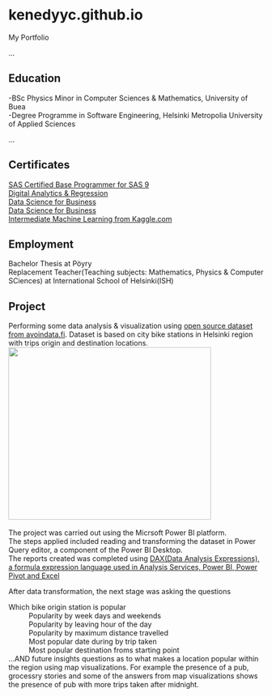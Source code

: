 # kenedyyc.github.io
My Portfolio

...
## Education
-BSc Physics Minor in Computer Sciences & Mathematics, University of Buea </br>
-Degree Programme in Software Engineering, Helsinki Metropolia University of Applied Sciences


...
## Certificates
<a href="https://www.credly.com/badges/1ae79ca1-5702-445d-a713-5cbd1a363215/public_url">SAS Certified Base Programmer for SAS 9 </a> </br>
<a href="https://courses.cognitiveclass.ai/certificates/914e4d207c6c4369be670d0ac3b356fc">Digital Analytics & Regression </a> </br>
<a href="https://www.credly.com/badges/e1369143-16b0-4716-aa1b-d4c57d6f9c4a/public_url">Data Science for Business</a></br>
<a href="https://www.credly.com/badges/e1369143-16b0-4716-aa1b-d4c57d6f9c4a/public_url">Data Science for Business</a></br>
<a href="https://i.ibb.co/bz8XY1h/Kenedy-Intermediate-Machine-Learning.png">Intermediate Machine Learning from Kaggle.com</a></br>

## Employment
Bachelor Thesis at Pöyry </br>
Replacement Teacher(Teaching subjects: Mathematics, Physics & Computer SCiences) at International School of Helsinki(ISH)


## Project

Performing some data analysis & visualization using <a href="https://www.avoindata.fi/data/en_GB/dataset/helsingin-ja-espoon-kaupunkipyorilla-ajatut-matkat">open source dataset from avoindata.fi</a>.
Dataset is based on city bike stations in Helsinki region with trips origin and  destination locations.
<img src="https://i.ibb.co/C5MSkbf/BIVIZ1data.png" width="400"
     height="341"> </br>
</br>The project was carried out using the Micrsoft Power BI platform.</br>
The steps applied included reading and transforming the dataset in Power Query editor, a component of the Power BI Desktop.</br>
The reports created was completed using <a href="https://docs.microsoft.com/en-us/dax/dax-overview">DAX(Data Analysis Expressions), a formula expression language used in Analysis Services, Power BI, Power Pivot and Excel</a>

After data transformation, the next stage was asking the questions
<dl>
  <dt>Which bike origin station is popular</dt>
  <dd>Popularity by week days and weekends</dd>
  <dd>Popularity by leaving hour of the day</dd>
  <dd>Popularity by maximum distance travelled</dd>
  <dd>Most popular date during by trip taken</dd>
  <dd>Most popular destination froms starting point</dd>
  ...AND future insights questions as to what makes a location popular within the region using map visualizations.
  For example the presence of a pub, grocessry stories and some of the answers from map visualizations shows the presence
  of pub with more trips taken after midnight. 
</dl>